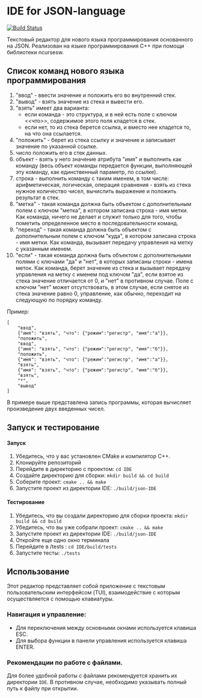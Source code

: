 
# IDE for JSON-language

<a href="https://github.com/unnamedpup/IDE/actions/workflows/c-cpp.yml"><img src="https://github.com/unnamedpup/IDE/actions/workflows/c-cpp.yml/badge.svg?branch=master" alt="Build Status"></a>

Текстовый редактор для нового языка программирования основанного на JSON.
Реализован на языке программирования C++ при помощи библиотеки ncursesw.

## Список команд нового языка программирования

1.  "ввод" - ввести значение и положить его во внутренний стек.
2.  "вывод" - взять значение из стека и вывести его.
3.  "взять" имеет два варианта:
    - если команда - это структура, и в ней есть поле с ключом <<что>>, содержимое этого поля кладется в стек.
    - если нет, то из стека берется ссылка, и вместо нее кладется то, на что она ссылается. 
4.  "положить" - берет из стека ссылку и значение и записывает значение по указанной ссылке.
5.  число  положить его в стек данных.
6.  объект - взять у него значение атрибута "имя" и выполнить как команду (весь объект команды передается функции, выполняющей эту команду, как единственный параметр, по ссылке).
7.  строка - выполнить команду с таким именем, в том числе: арифметическая, логическая, операция сравнения - взять из стека нужное количество чисел, вычислить выражение и положить результат в стек.
8.  "метка" - такая команда должна быть объектом с дополнительным полем с ключом "метка", в котором записана строка - имя метки. Как команда, ничего не делает и служит только для того, чтобы пометить определенное место в последовательности команд.
9.  "переход" -  такая команда должна быть объектом с дополнительным полем с ключом "куда", в котором записана строка - имя метки. Как команда, вызывает передачу управления на метку с указанным именем.
10. "если" - такая команда должна быть объектом с дополнительными полями с ключами "да" и "нет", в которых записаны строки - имена меток. Как команда, берет значение из стека и вызывает передачу управления на метку с именем под ключом "да", если взятое из стека значение отличается от 0, и "нет" в противном случае. Поле с ключом "нет" может отсутствовать, в этом случае, если снятое из стека значение равно 0, управление, как обычно, переходит на следующую по порядку команду.

Пример:

```
[
    "ввод",
    {"имя": "взять", "что": {"режим":"регистр", "имя":"а"}},
    "положить",
    "ввод",
    {"имя": "взять", "что": {"режим":"регистр", "имя":"б"}},
    "положить",
    {"имя": "взять", "что": {"режим":"регистр", "имя":"а"}},
    "взять",
    {"имя": "взять", "что": {"режим":"регистр", "имя":"б"}},
    "взять",
    "*",
    "вывод"
]
```

В примере выше представлена запись программы, которая вычисляет произведение двух введенных чисел.

## Запуск и тестирование

#### Запуск 

1. Убедитесь, что у вас установлен CMake и компилятор C++.
2. Клонируйте репозиторий
3. Перейдите в директорию с проектом: `cd IDE`
4. Создайте директорию для сборки: `mkdir build && cd build`
5. Соберите проект: `cmake .. && make`
6. Запустите проект из директории IDE: `./build/json-IDE`
   
#### Тестирование

1. Убедитесь, что вы создали директорию для сборки проекта: `mkdir build && cd build`
2. Убедитесь, что вы уже собрали проект: `cmake .. && make`
3. Запустите проект  из директории IDE: `./build/json-IDE`
4. Откройте еще одно окно терминала
5. Перейдите в /tests : `cd IDE/build/tests`
6. Запустите тесты: `./tests`

## Использование

Этот редактор представляет собой приложение с текстовым пользовательским интерфейсом (TUI), взаимодействие с которым осуществляется с помощью клавиатуры.

### Навигация и управление:

- Для переключения между основными окнами используется клавиша ESC.
- Для выбора функции в панели управления используется клавиша ENTER.

### Рекомендации по работе с файлами.

Для более удобной работы с файлами рекомендуется хранить их директории `IDE`. В противном случае, необходимо указывать полный путь к файлу при открытии.
